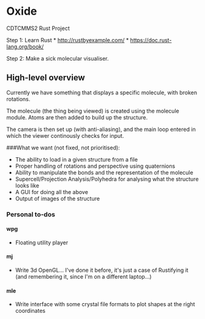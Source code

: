 # Oxide
CDTCMMS2 Rust Project

Step 1: Learn Rust * http://rustbyexample.com/
                   * https://doc.rust-lang.org/book/

Step 2: Make a sick molecular visualiser.

## High-level overview

Currently we have something that displays a specific molecule, with broken rotations.

The molecule (the thing being viewed) is created using the molecule module.
Atoms are then added to build up the structure.

The camera is then set up (with anti-aliasing), and the main loop entered in which the viewer continously checks for input.

###What we want (not fixed, not prioritised):

* The ability to load in a given structure from a file
* Proper handling of rotations and perspective using quaternions
* Ability to manipulate the bonds and the representation of the molecule
* Supercell/Projection Analysis/Polyhedra for analysing what the structure looks like
* A GUI for doing all the above
* Output of images of the structure


### Personal to-dos

#### wpg

* Floating utility player

#### mj

* Write 3d OpenGL... I've done it before, it's just a case of Rustifying it (and remembering it, since I'm on a different laptop...)

#### mle

* Write interface with some crystal file formats to plot shapes at the right coordinates
